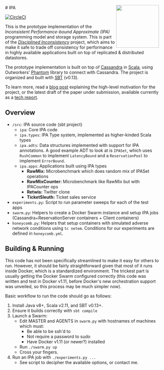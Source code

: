<img align="right" width="140" src="http://bholt.org/img/ipa.jpg"/>
# IPA

[![CircleCI](https://circleci.com/gh/bholt/ipa.svg?style=svg)](https://circleci.com/gh/bholt/ipa)

This is the prototype implementation of the *Inconsistent Performance-bound Approximate (IPA)* programming model and storage system. This is part of the [*Disciplined Inconsistency*][di] project, which aims to make it safe to trade off consistency for performance in highly available applications built on top of replicated & distributed datastores.

The prototype implementation is built on top of [Cassandra][] in [Scala][], using Outworkers' [Phantom][] library to connect with Cassandra. The project is organized and built with [SBT][] (v0.13).

To learn more, read a [blog post][] explaining the high-level motivation for the project, or the latest draft of the paper under submission, available currently as a [tech report][].

[di]: http://sampa.cs.washington.edu/projects/disciplined-inconsistency.html
[blog post]: http://homes.cs.washington.edu/~bholt/posts/disciplined-inconsistency.html
[tech report]: http://bholt.github.io/gen/ipa-tr.pdf

## Overview
- `/src`: IPA source code (sbt project)
	- `ipa`: Core IPA code
	- `ipa.types`: IPA Type system, implemented as higher-kinded Scala types
	- `ipa.adts`: Data structures implemented with support for IPA annotations. A good example ADT to look at is `IPASet`, which uses `RushCommon` to implement `LatencyBound` and a `ReservationPool` to implement `ErrorBound`.
	- `ipa.apps`: Applications built using IPA types
		- **RawMix:** Microbenchmark which does random mix of IPASet operations
		- **RawMixCounter:** Microbenchmark like RawMix but with IPACounter ops
		- **Retwis:** Twitter clone
		- **TicketSleuth:** Ticket sales service
- `experiments.py`: Script to run parameter sweeps for each of the test apps
- `swarm.py`: Helpers to create a Docker Swarm instance and setup IPA jobs (Cassandra+ReservationServer containers + Client containers)
- `honeycomb.py`: Helpers that setup containers with simulated adverse network conditions using `tc netem`. Conditions for our experiments are defined in `honeycomb.yml`.

## Building & Running
This code has not been specifically streamlined to make it easy for others to run. However, it should be fairly straightforward given that most of it runs inside Docker, which is a standardized environment. The trickest part is usually getting the Docker Swarm configured correctly (this code was written and test in Docker v1.11, before Docker's new orchestration support was unveiled, so this process may be much simpler now).

Basic workflow to run the code should go as follows:

1. Install Java v8+, Scala v2.11, and SBT v0.13+.
2. Ensure it builds correctly with `sbt compile`
3. Launch a Swarm: 
	- Edit MASTER and AGENTS in `swarm.py` with hostnames of machines which must:
		- Be able to be ssh'd to
		- Not require a password to sudo
		- Have Docker v1.11 (or newer?) installed
	- Run `./swarm.py up`
	- Cross your fingers.
4. Run an IPA job with `./experiments.py ...`
	- See script to decipher the available options, or contact me.

[Cassandra]: http://cassandra.apache.org/
[Scala]: http://www.scala-lang.org/
[Phantom]: http://outworkers.github.io/phantom/
[SBT]: http://www.scala-sbt.org/
